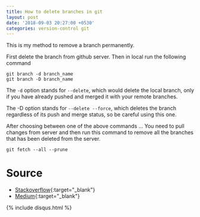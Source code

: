 ```yaml
---
title: How to delete branches in git
layout: post
date: '2018-09-03 20:27:00 +0530'
categories: version-control git
---
```


This is my method to remove a branch permanently.

First delete the branch from github server.
Then in local run the following command

```
git branch -d branch_name
git branch -D branch_name
```

The ```-d``` option stands for ```--delete```, which would delete the local branch, only if you have already pushed and merged it with your remote branches.

The -D option stands for ```--delete --force```, which deletes the branch regardless of its push and merge status, so be careful using this one.

After choosing between one of the above commands ... You need to pull changes from server and then run this command to remove all the branches that has been deleted from the server.

```
git fetch --all --prune
```

# **Source**
* [Stackoverflow](https://stackoverflow.com/questions/2003505/how-do-i-delete-a-git-branch-both-locally-and-remotely){:target="_blank"}
* [Medium](https://koukia.ca/delete-a-local-and-a-remote-git-branch-61df0b10d323){:target="_blank"}

{% include disqus.html %}